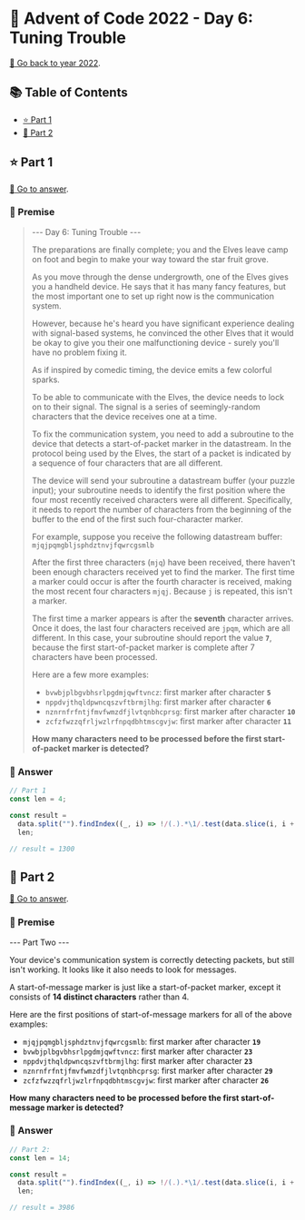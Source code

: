 # 🎄 Advent of Code 2022 - Day 6: Tuning Trouble

[📅 Go back to year 2022](../README.md).

## 📚 Table of Contents

- [⭐ Part 1](#⭐-part-1)
- [🌟 Part 2](#🌟-part-2)

## ⭐ Part 1

[🔗 Go to answer](#📝-answer).

### 📜 Premise

> --- Day 6: Tuning Trouble ---
>
> The preparations are finally complete; you and the Elves leave camp on foot and begin to make your way toward the star fruit grove.
>
> As you move through the dense undergrowth, one of the Elves gives you a handheld device. He says that it has many fancy features, but the most important one to set up right now is the communication system.
>
> However, because he's heard you have significant experience dealing with signal-based systems, he convinced the other Elves that it would be okay to give you their one malfunctioning device - surely you'll have no problem fixing it.
>
> As if inspired by comedic timing, the device emits a few colorful sparks.
>
> To be able to communicate with the Elves, the device needs to lock on to their signal. The signal is a series of seemingly-random characters that the device receives one at a time.
>
> To fix the communication system, you need to add a subroutine to the device that detects a start-of-packet marker in the datastream. In the protocol being used by the Elves, the start of a packet is indicated by a sequence of four characters that are all different.
>
> The device will send your subroutine a datastream buffer (your puzzle input); your subroutine needs to identify the first position where the four most recently received characters were all different. Specifically, it needs to report the number of characters from the beginning of the buffer to the end of the first such four-character marker.
>
> For example, suppose you receive the following datastream buffer:
> `mjqjpqmgbljsphdztnvjfqwrcgsmlb`
>
> After the first three characters (`mjq`) have been received, there haven't been enough characters received yet to find the marker. The first time a marker could occur is after the fourth character is received, making the most recent four characters `mjqj`. Because `j` is repeated, this isn't a marker.
>
> The first time a marker appears is after the **seventh** character arrives. Once it does, the last four characters received are `jpqm`, which are all different. In this case, your subroutine should report the value **`7`**, because the first start-of-packet marker is complete after 7 characters have been processed.
>
> Here are a few more examples:
>
> - `bvwbjplbgvbhsrlpgdmjqwftvncz`: first marker after character **`5`**
> - `nppdvjthqldpwncqszvftbrmjlhg`: first marker after character **`6`**
> - `nznrnfrfntjfmvfwmzdfjlvtqnbhcprsg`: first marker after character **`10`**
> - `zcfzfwzzqfrljwzlrfnpqdbhtmscgvjw`: first marker after character **`11`**
>
> **How many characters need to be processed before the first start-of-packet marker is detected?**

### 📝 Answer

```javascript
// Part 1
const len = 4;

const result =
  data.split("").findIndex((_, i) => !/(.).*\1/.test(data.slice(i, i + len))) + // Find the 1st index where the 4-long substring is unique
  len;

// result = 1300
```

## 🌟 Part 2

[🔗 Go to answer](#f09f939d-answer-1).

### 📜 Premise

--- Part Two ---

Your device's communication system is correctly detecting packets, but still isn't working. It looks like it also needs to look for messages.

A start-of-message marker is just like a start-of-packet marker, except it consists of **14 distinct characters** rather than 4.

Here are the first positions of start-of-message markers for all of the above examples:

- `mjqjpqmgbljsphdztnvjfqwrcgsmlb`: first marker after character **`19`**
- `bvwbjplbgvbhsrlpgdmjqwftvncz`: first marker after character **`23`**
- `nppdvjthqldpwncqszvftbrmjlhg`: first marker after character **`23`**
- `nznrnfrfntjfmvfwmzdfjlvtqnbhcprsg`: first marker after character **`29`**
- `zcfzfwzzqfrljwzlrfnpqdbhtmscgvjw`: first marker after character **`26`**

**How many characters need to be processed before the first start-of-message marker is detected?**

### 📝 Answer

```javascript
// Part 2:
const len = 14;

const result =
  data.split("").findIndex((_, i) => !/(.).*\1/.test(data.slice(i, i + len))) + // Find the 1st index where the 14-long substring is unique
  len;

// result = 3986
```
